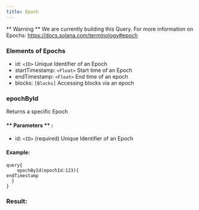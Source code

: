 ```yaml
---
title: Epoch
---
```


** Warning ** We are currently building this Query.
For more information on Epochs: https://docs.solana.com/terminology#epoch

### Elements of Epochs
* id: `<ID>` Unique Identifier of an Epoch
* startTimestamp: `<Float>` Start time of an Epoch
* endTimestamp: `<Float>` End time of an epoch
* blocks: `[Blocks]` Accessing blocks via an epoch


### epochById
Returns a specific Epoch


#### ** Parameters ** : 
* id: `<ID>` (required) Unique Identifier of an Epoch


#### Example:
```
query{
	epochById(epochId:123){
endTimestamp
  }
}
```

### Result:
```

  
```